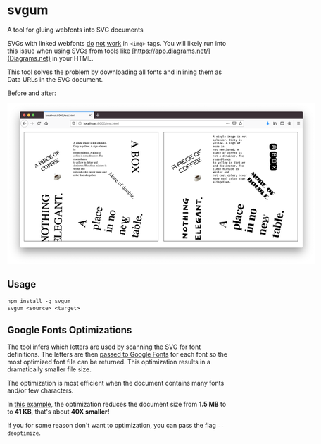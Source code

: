 # svgum

A tool for gluing webfonts into SVG documents

SVGs with linked webfonts [do](https://css-tricks.com/using-custom-fonts-with-svg-in-an-image-tag/) [not](https://graphicdesign.stackexchange.com/questions/5162/how-do-i-embed-google-web-fonts-into-an-svg) [work](https://www.w3.org/wiki/SVG_Security) in `<img>` tags. You will likely run into this issue when using SVGs from tools like [https://app.diagrams.net/](Diagrams.net) in your HTML.

This tool solves the problem by downloading all fonts and inlining them as
Data URLs in the SVG document.

Before and after:

<img src="before-after.png" style="max-width:700px"/>

## Usage

```
npm install -g svgum
svgum <source> <target>
```

## Google Fonts Optimizations

The tool infers which letters are used by scanning the SVG for font definitions. The letters are then [passed to Google Fonts](https://fonts.googleblog.com/2011/04/streamline-your-web-font-requests.html) for each font so the most optimized font file can be returned. This optimization results in a dramatically smaller file size.

The optimization is most efficient when the document contains many fonts and/or few characters.

In [this example](test/before.svg), the optimization reduces the document size from **1.5 MB** to to **41 KB**, that's about **40X smaller!**

If you for some reason don't want to optimization, you can pass the flag `--deoptimize`.
